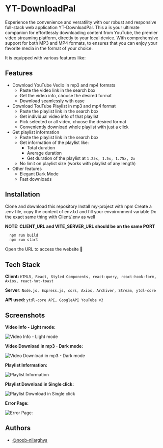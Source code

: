 
# YT-DownloadPal

Experience the convenience and versatility with our robust and responsive full-stack web application YT-DownloadPal. This a is your ultimate companion for effortlessly downloading content from YouTube, the premier video streaming platform, directly to your local device. With comprehensive support for both MP3 and MP4 formats, to ensures that you can enjoy your favorite media in the format of your choice.

It is equipped with various features like:


## Features

- Download YouTube Vedio in mp3 and mp4 formats
    - Paste the video link in the search box
    - Get the video info, choose the desired format
    - Download seamlessly with ease
- Download TouTube Playlist in mp3 and mp4 format
    - Paste the playlist link in the search box
    - Get individual video info of that playlist
    - Pick selected or all video, choose the desired format
    - Conveniently download whole playlist with just a click
- Get playlist information
    - Paste the playlist link in the search box
    - Get information of the playlist like:
        - Total duration
        - Average duration
        - Get duration of the playlist at ```1.25x, 1.5x, 1.75x, 2x```
    - No limit on playlist size (works with playlist of any length)
- Other features
    - Elegant Dark Mode
    - Fast downloads
    

## Installation
Clone and download this repository
Install my-project with npm Create a .env file, copy the content of env.txt and fill your envoironment variable Do the exact same thing with Client/.env as well

**NOTE: CLIENT_URL and VITE_SERVER_URL should be on the same PORT**

```bash command (in root)
  npm run build
  npm run start
```
Open the URL to access the website 🎉

    
## Tech Stack

**Client:** ```HTML5, React, Styled Components, react-query, react-hook-form, Axios, react-hot-toast```

**Server:** ```Node.js, Express.js, cors, Axios, Archiver, Stream, ytdl-core```

**API used:** ```ytdl-core API, GoogleAPI YouTube v3```


## Screenshots


**Video Info - Light mode:**

![Video Info - Light mode](https://i.ibb.co/2qFb3BS/1.png)

**Video Download in mp3 - Dark mode:**

![Video Download in mp3 - Dark mode](https://i.ibb.co/m58VQDZ/1-dark-download.png)

**Playlist Information:**

![Playlist Information](https://i.ibb.co/h8g4NfD/2.png)

**Playlist Download in Single click:**

![Playlist Download in Single click](https://i.ibb.co/6Rz8n3W/3-dark.png)

**Error Page:**

![Error Page:](https://i.ibb.co/NCzT9sZ/Untitled.png)



## Authors

- [@noob-nilarghya](https://www.github.com/noob-nilarghya)

